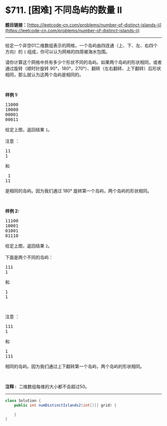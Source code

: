 # $711. [困难] 不同岛屿的数量 II

**题目链接：**[https://leetcode-cn.com/problems/number-of-distinct-islands-ii](https://leetcode-cn.com/problems/number-of-distinct-islands-ii)

---

<div class="content__1Y2H">
 <div class="notranslate">
  <p>给定一个非空01二维数组表示的网格，一个岛屿由四连通（上、下、左、右四个方向）的 <code>1</code> 组成，你可以认为网格的四周被海水包围。</p> 
  <p>请你计算这个网格中共有多少个形状不同的岛屿。如果两个岛屿的形状相同，或者通过旋转（顺时针旋转 90°，180°，270°）、翻转（左右翻转、上下翻转）后形状相同，那么就认为这两个岛屿是相同的。</p> 
  <p>&nbsp;</p> 
  <p><strong>样例 1:</strong></p> 
  <pre class="language-text">11000
10000
00001
00011
</pre> 
  <p>给定上图，返回结果 <code>1</code>。<br> <br> 注意 ：</p> 
  <pre class="language-text">11
1
</pre> 
  <p>和</p> 
  <pre class="language-text"> 1
11</pre> 
  <p>是相同的岛屿。因为我们通过 180° 旋转第一个岛屿，两个岛屿的形状相同。</p> 
  <p>&nbsp;</p> 
  <p><strong>样例&nbsp;2:</strong></p> 
  <pre class="language-text">11100
10001
01001
01110</pre> 
  <p>给定上图，返回结果 <code>2</code>。<br> <br> 下面是两个不同的岛屿：</p> 
  <pre class="language-text">111
1</pre> 
  <p>和</p> 
  <pre class="language-text">1
1
</pre> 
  <p>&nbsp;</p> 
  <p>注意 ：</p> 
  <pre class="language-text">111
1</pre> 
  <p>和</p> 
  <pre class="language-text">1
111
</pre> 
  <p>相同的岛屿。因为我们通过上下翻转第一个岛屿，两个岛屿的形状相同。</p> 
  <p>&nbsp;</p> 
  <p><strong>注释 :</strong>&nbsp; 二维数组每维的大小都不会超过50。</p> 
 </div>
</div>

---

```java
class Solution {
    public int numDistinctIslands2(int[][] grid) {
        
    }
}
```